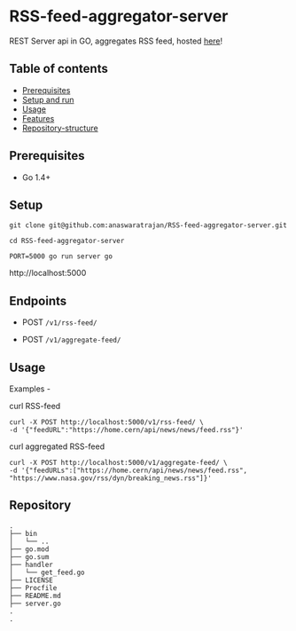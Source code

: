 # RSS-feed-aggregator-server
REST Server api in GO, aggregates RSS feed, 
hosted [here](https://rss-feed-aggregater-server.herokuapp.com/v1/)!  


## Table of contents

- [Prerequisites](#prerequisites)
- [Setup and run](#Setup)
- [Usage](#Usage)
- [Features](#Features)
- [Repository-structure ](#Repository-structure )

## Prerequisites 

* Go 1.4+

## Setup

```
git clone git@github.com:anaswaratrajan/RSS-feed-aggregator-server.git 

cd RSS-feed-aggregator-server

PORT=5000 go run server go
```

http://localhost:5000

## Endpoints 

* POST `/v1/rss-feed/` 

* POST `/v1/aggregate-feed/`

## Usage 

Examples - 

curl RSS-feed
```
curl -X POST http://localhost:5000/v1/rss-feed/ \
-d '{"feedURL":"https://home.cern/api/news/news/feed.rss"}' 
```
curl aggregated RSS-feed
```
curl -X POST http://localhost:5000/v1/aggregate-feed/ \
-d '{"feedURLs":["https://home.cern/api/news/news/feed.rss", "https://www.nasa.gov/rss/dyn/breaking_news.rss"]}' 
```

## Repository 

```
.
├── bin
│   └── .. 
├── go.mod
├── go.sum
├── handler
│   └── get_feed.go
├── LICENSE
├── Procfile
├── README.md
├── server.go
. 
. 
```